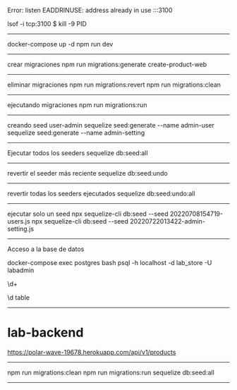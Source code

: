 Error: listen EADDRINUSE: address already in use :::3100

lsof -i tcp:3100
$ kill -9 PID

---

docker-compose up -d
npm run dev

---

crear migraciones
npm run migrations:generate create-product-web

---

eliminar migraciones
npm run migrations:revert
npm run migrations:clean

---

ejecutando migraciones
npm run migrations:run

---

creando seed user-admin
sequelize seed:generate --name admin-user
sequelize seed:generate --name admin-setting

---

Ejecutar todos los seeders
sequelize db:seed:all

---

revertir el seeder más reciente
sequelize db:seed:undo

---

revertir todas los seeders ejecutados
sequelize db:seed:undo:all

---

ejecutar solo un seed
npx sequelize-cli db:seed --seed 20220708154719-users.js
npx sequelize-cli db:seed --seed 20220722013422-admin-setting.js

---

Acceso a la base de datos

docker-compose exec postgres bash
psql -h localhost -d lab_store -U labadmin

\d+

\d table

---

# lab-backend

https://polar-wave-19678.herokuapp.com/api/v1/products

---

npm run migrations:clean
npm run migrations:run
sequelize db:seed:all

---
